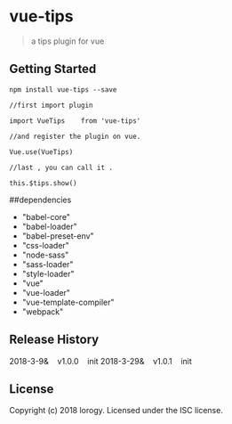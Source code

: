 # vue-tips

> a tips plugin for vue

## Getting Started
`npm install vue-tips --save`

```
//first import plugin

import VueTips    from 'vue-tips'

//and register the plugin on vue.

Vue.use(VueTips)

//last , you can call it .

this.$tips.show()
```

##dependencies

- "babel-core"
- "babel-loader"
- "babel-preset-env"
- "css-loader"
- "node-sass"
- "sass-loader"
- "style-loader"
- "vue"
- "vue-loader"
- "vue-template-compiler"
- "webpack"

## Release History
2018-3-9&&nbsp;&nbsp;&nbsp;&nbsp;v1.0.0&nbsp;&nbsp;&nbsp;&nbsp;init
2018-3-29&&nbsp;&nbsp;&nbsp;&nbsp;v1.0.1&nbsp;&nbsp;&nbsp;&nbsp;init

## License
Copyright (c) 2018 lorogy. Licensed under the ISC license.